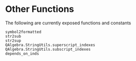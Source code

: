 # Other Functions

The following are currently exposed functions and constants 

```@docs
symbol2formatted
str2sub
str2sup
QAlgebra.StringUtils.superscript_indexes
QAlgebra.StringUtils.subscript_indexes
depends_on_inds
```